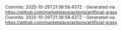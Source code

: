 Commits: 2025-10-29T21:38:58.437Z - Generated via https://github.com/marketplace/actions/artificial-grass
<br>
Commits: 2025-10-29T21:38:58.437Z - Generated via https://github.com/marketplace/actions/artificial-grass
<br>
